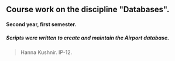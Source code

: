 ## Course work on the discipline "Databases".
#### Second year, first semester.
##### Scripts were written to create and maintain the Airport database.
> Hanna Kushnir. IP-12.
